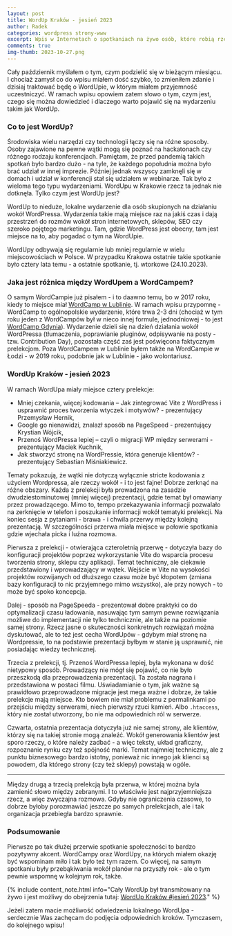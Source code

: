 ```yaml
---
layout: post
title: WordUp Kraków - jesień 2023
author: Radek
categories: wordpress strony-www
excerpt: Wpis w Internetach o spotkaniach na żywo osób, które robią rzeczy dla Internetu.
comments: true
img-thumb: 2023-10-27.png
---
```


Cały październik myślałem o tym, czym podzielić się w bieżącym miesiącu. I chociaż zamysł co do wpisu miałem dość szybko, to zmieniłem zdanie i dzisiaj traktować będę o WordUpie, w którym miałem przyjemność uczestniczyć. W ramach wpisu opowiem zatem słowo o tym, czym jest, czego się można dowiedzieć i dlaczego warto pojawić się na wydarzeniu takim jak WordUp.

### Co to jest WordUp?

Środowiska wielu narzędzi czy technologii łączy się na różne sposoby. Osoby zajawione na pewne wątki mogą się poznać na hackatonach czy różnego rodzaju konferencjach. Pamiętam, że przed pandemią takich spotkań było bardzo dużo - na tyle, że każdego popołudnia można było brać udział w innej imprezie. Później jednak wszyscy zamknęli się w domach i udział w konferencji stał się udziałem w webinarze. Tak było z wieloma tego typu wydarzeniami. WordUpu w Krakowie rzecz ta jednak nie dotknęła. Tylko czym jest WordUp jest?

WordUp to nieduże, lokalne wydarzenie dla osób skupionych na działaniu wokół WordPressa. Wydarzenia takie mają miejsce raz na jakiś czas i dają przestrzeń do rozmów wokół stron internetowych, sklepów, SEO czy szeroko pojętego marketingu. Tam, gdzie WordPress jest obecny, tam jest miejsce na to, aby pogadać o tym na WordUpie.

WordUpy odbywają się regularnie lub mniej regularnie w wielu miejscowościach w Polsce. W przypadku Krakowa ostatnie takie spotkanie było cztery lata temu - a ostatnie spotkanie, tj. wtorkowe (24.10.2023).

### Jaka jest różnica między WordUpem a WordCampem?
O samym WordCampie już pisałem - i to daawno temu, bo w 2017 roku, kiedy to miejsce miał [WordCamp w Lublinie]({{site.baseurl}}/wpisy/wordcamp-lublin-2017/). W ramach wpisu przypomnę - WordCamp to ogólnopolskie wydarzenie, które trwa 2-3 dni (chociaż w tym roku jeden z WordCampów był w nieco innej formule, jednodniowej - to jest [WordCamp Gdynia](https://gdynia.wordcamp.org/2023/)). Wydarzenie dzieli się na dzień działania wokół WordPressa (tłumaczenia, poprawianie pluginów, odpisywanie na posty - tzw. Contribution Day), pozostała część zaś jest poświęcona faktycznym prelekcjom. Poza WordCampem w Lublinie byłem także na WordCampie w Łodzi - w 2019 roku, podobnie jak w Lublinie - jako wolontariusz.

### WordUp Kraków - jesień 2023

W ramach WordUpa miały miejsce cztery prelekcje:
-   Mniej czekania, więcej kodowania – Jak zintegrować Vite z WordPress i usprawnić proces tworzenia wtyczek i motywów? - prezentujący Przemysław Hernik,
-   Google go nienawidzi, znalazł sposób na PageSpeed - prezentujący Krystian Wójcik,
-   Przenoś WordPressa lepiej – czyli o migracji WP między serwerami - prezentujący Maciek Kuchnik,
-   Jak stworzyć stronę na WordPressie, która generuje klientów? - prezentujący Sebastian Miśniakiewicz.
    
Tematy pokazują, że wątki nie dotyczą wyłącznie stricte kodowania z użyciem Wordpressa, ale rzeczy wokół - i to jest fajne! Dobrze zerknąć na różne obszary. Każda z prelekcji była prowadzona na zasadzie dwudziestominutowej (mniej więcej) prezentacji, gdzie temat był omawiany przez prowadzącego. Mimo to, tempo przekazywania informacji pozwalało na zerknięcie w telefon i poszukanie informacji wokół tematyki prelekcji. Na koniec sesja z pytaniami - brawa - i chwila przerwy między kolejną prezentacją. W szczególności przerwa miała miejsce w połowie spotkania gdzie wjechała picka i luźna rozmowa.

Pierwsza z prelekcji - otwierająca czteroletnią przerwę - dotyczyła bazy do konfiguracji projektów poprzez wykorzystanie Vite do wsparcia procesu tworzenia strony, sklepu czy aplikacji. Temat techniczny, ale ciekawie przedstawiony i wprowadzający w wątek. Wejście w Vite na wysokości projektów rozwijanych od dłuższego czasu może być kłopotem (zmiana bazy konfiguracji to nic przyjemnego mimo wszystko), ale przy nowych - to może być spoko koncepcja.

Dalej - sposób na PageSpeeda - prezentował dobre praktyki co do optymalizacji czasu ładowania, nasuwając tym samym pewne rozwiązania możliwe do implementacji nie tylko technicznie, ale także na poziomie samej strony. Rzecz jasne o skuteczności konkretnych rozwiązań można dyskutować, ale to też jest cecha WordUpów - gdybym miał stronę na Wordpressie, to na podstawie prezentacji byłbym w stanie ją usprawnić, nie posiadając wiedzy technicznej.

Trzecia z prelekcji, tj. Przenoś WordPressa lepiej, była wykonana w dość nietypowy sposób. Prowadzący nie mógł się pojawić, co nie było przeszkodą dla przeprowadzenia prezentacji. Ta została nagrana i przedstawiona w postaci filmu. Uświadamianie o tym, jak ważne są prawidłowo przeprowadzone migracje jest mega ważne i dobrze, że takie prelekcje mają miejsce. Kto bowiem nie miał problemu z permalinkami po przejściu między serwerami, niech pierwszy rzuci kamień. Albo `.htaccess`, który nie został utworzony, bo nie ma odpowiednich ról w serwerze.

Czwarta, ostatnia prezentacja dotyczyła już nie samej strony, ale klientów, którzy się na takiej stronie mogą znaleźć. Wokół generowania klientów jest sporo rzeczy, o które należy zadbać - a więc teksty, układ graficzny, rozpoznanie rynku czy też spójność marki. Temat najmniej techniczny, ale z punktu biznesowego bardzo istotny, ponieważ nic innego jak klienci są powodem, dla którego strony (czy też sklepy) powstają w ogóle.

---

Między drugą a trzecią prelekcją była przerwa, w której można była zamienić słowo między zebranymi. I to właściwie jest najprzyjemniejsza rzecz, a więc zwyczajna rozmowa. Gdyby nie ograniczenia czasowe, to dobrze byłoby porozmawiać jeszcze po samych prelekcjach, ale i tak organizacja przebiegła bardzo sprawnie.

### Podsumowanie

Pierwsze po tak dłużej przerwie spotkanie społeczności to bardzo pozytywny akcent. WordCampy oraz WordUpy, na których miałem okazję być wspominam miło i tak było też tym razem. Co więcej, na samym spotkaniu były przebąkiwania wokół planów na przyszły rok - ale o tym pewnie wspomnę w kolejnym rok, także.

{% include content_note.html info="Cały WordUp był transmitowany na żywo i jest możliwy do obejrzenia tutaj: <a href='https://www.youtube.com/live/dppMJKmNt80'>WordUp Kraków #jesień 2023</a>." %}



Jeżeli zatem macie możliwość odwiedzenia lokalnego WordUpa - serdecznie Was zachęcam do podjęcia odpowiednich kroków. Tymczasem, do kolejnego wpisu!